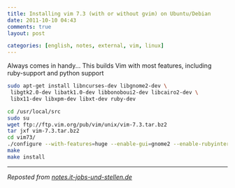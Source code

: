 ```yaml
---
title: Installing vim 7.3 (with or without gvim) on Ubuntu/Debian
date: 2011-10-10 04:43
comments: true
layout: post

categories: [english, notes, external, vim, linux]
---
```

Always comes in handy...
This builds Vim with most features, including ruby-support and python support


```bash
sudo apt-get install libncurses-dev libgnome2-dev \
 libgtk2.0-dev libatk1.0-dev libbonoboui2-dev libcairo2-dev \
 libx11-dev libxpm-dev libxt-dev ruby-dev

cd /usr/local/src
sudo su
wget ftp://ftp.vim.org/pub/vim/unix/vim-7.3.tar.bz2
tar jxf vim-7.3.tar.bz2
cd vim73/
./configure --with-features=huge --enable-gui=gnome2 --enable-rubyinterp --enable-pythoninterp
make
make install
```


---
<i>Reposted from <a href='http://notes.it-jobs-und-stellen.de/notes/10' rel='canonical'>notes.it-jobs-und-stellen.de</a></i>
